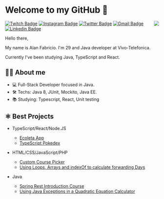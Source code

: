 # Welcome to my GitHub 👋

<img align="right" src="https://media.giphy.com/media/LmNwrBhejkK9EFP504/giphy.gif">

[![Twitch Badge](https://img.shields.io/badge/-Twitch-6441A4?style=for-the-badge&logo=Twitch&logoColor=white&link=https://www.twitch.tv/alantsx/)](https://www.twitch.tv/alantsx)
[![Instagram Badge](https://img.shields.io/badge/-Instagram-orange?style=for-the-badge&logo=Instagram&logoColor=white&link=https://www.instagram.com/alan.tsx/)](https://www.instagram.com/alan.tsx)
[![Twitter Badge](https://img.shields.io/badge/-Twitter-1DA1F2?style=for-the-badge&logo=Twitter&logoColor=white&link=https://twitter.com/alantsx/)](https://twitter.com/alantsx)
[![Gmail Badge](https://img.shields.io/badge/-Gmail-c14438?style=for-the-badge&logo=Gmail&logoColor=white&link=mailto:alanpfabricio@gmail.com)](mailto:alanpfabricio@gmail.com)
[![Linkedin Badge](https://img.shields.io/badge/-LinkedIn-blue?style=for-the-badge&logo=Linkedin&logoColor=white&link=https://www.linkedin.com/in/alantsx/)](https://www.linkedin.com/in/alantsx/)

Hello there,

My name is Alan Fabricio. I'm 29 and Java developer at Vivo-Telefonica. 

Currently I've been studying Java, TypeScript and React.

## 👦🏽 About me 
- 💻 Full-Stack Developer focused in Java.
- 🛠 Techs: Java 8, JUnit, Mockito, Java EE.
- 📚 Studying: Typescript, React, Unit testing

## ⚛️ Best Projects
- TypeScript/React/Node.JS
    - [Ecoleta App](https://github.com/alantsx/Ecoleta-app)
    - [TypeScript Pokedex](https://github.com/alantsx/TypeScript-Pokedex)
    
- HTML/CSS/JavaScript/PHP
    - [Custom Course Picker](https://github.com/alantsx/Custom-Course-Picker)
    - [Using Loops, Arrays and indexOf to calculate forwarding Days](https://github.com/alantsx/diaSemana)
 
- Java
    - [Spring Rest Introduction Course](https://github.com/alantsx/spring-rest-bootcamp)
    - [Using Java Exceptions in a Quadratic Equation Calculator](https://github.com/alantsx/equacaoSegundoGrau)
